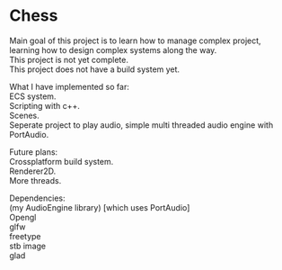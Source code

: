# Chess <br />
Main goal of this project is to learn how to manage complex project, learning how to design complex systems along the way. <br />
This project is not yet complete. <br />
This project does not have a build system yet. <br />

What I have implemented so far: <br />
ECS system. <br />
Scripting with c++. <br />
Scenes. <br />
Seperate project to play audio, simple multi threaded audio engine with PortAudio. <br />

Future plans: <br />
Crossplatform build system. <br />
Renderer2D. <br />
More threads. <br />

Dependencies: <br />
(my AudioEngine library) [which uses PortAudio] <br />
Opengl <br />
glfw <br />
freetype <br />
stb image <br />
glad <br />
